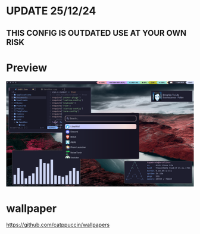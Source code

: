 # UPDATE 25/12/24
## THIS CONFIG IS OUTDATED USE AT YOUR OWN RISK
# Preview
![goofy-AH](assets/screen.png)
# wallpaper
https://github.com/catppuccin/wallpapers
